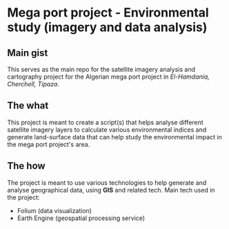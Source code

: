#  Mega port project - Environmental study (imagery and data analysis)

## Main gist
This serves as the main repo for the satellite imagery analysis and cartography project for the Algerian mega port project in *El-Hamdania, Cherchell, Tipaza*.

## The what
This project is meant to create a script(s) that helps analyse different satellite imagery layers to calculate various environmental indices and generate land-surface data that can help study the environmental impact in the mega port project's area.

## The how
The project is meant to use various technologies to help generate and analyse geographical data, using **GIS** and related tech.
Main tech used in the project:
- Folium (data visualization)
- Earth Engine (geospatial processing service)

